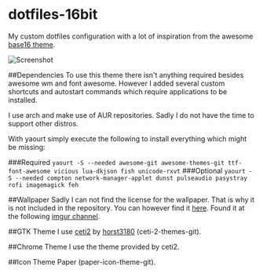 # dotfiles-16bit
My custom dotfiles configuration with a lot of inspiration from the awesome [base16 theme](https://github.com/chriskempson/base16).

![Screenshot](https://raw.githubusercontent.com/razem-io/dotfiles-16bit/master/screenshot.png)

##Dependencies
To use this theme there isn't anything required besides awesome wm and font awesome.
However I added several custom shortcuts and autostart commands which 
require applications to be installed.

I use arch and make use of AUR repositories. Sadly I do not have the time to support other distros.

With yaourt simply execute the following to install everything which might be missing:

###Required
`yaourt -S --needed awesome-git awesome-themes-git ttf-font-awesome vicious lua-dkjson fish unicode-rxvt`
###Optional
`yaourt -S --needed compton network-manager-applet dunst pulseaudio pasystray rofi imagemagick feh`

##Wallpaper
Sadly I can not find the license for the wallpaper. That is why it is not included in the repository. 
You can however find it [here](http://i.imgur.com/WRP8NEc.jpg). 
Found it at the following [imgur channel](http://imgur.com/r/MinimalWallpaper).

##GTK Theme
I use [ceti2](https://github.com/horst3180/ceti-2-theme) by [horst3180](https://github.com/horst3180/) (ceti-2-themes-git).

##Chrome Theme
I use the theme provided by ceti2.

##Icon Theme
Paper (paper-icon-theme-git).

